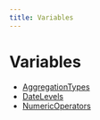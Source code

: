 ```yaml
---
title: Variables
---
```


# Variables

- [AggregationTypes](variable.AggregationTypes.md)
- [DateLevels](variable.DateLevels.md)
- [NumericOperators](variable.NumericOperators.md)

